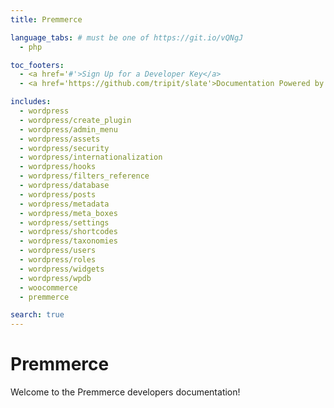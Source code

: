 ```yaml
---
title: Premmerce

language_tabs: # must be one of https://git.io/vQNgJ
  - php

toc_footers:
  - <a href='#'>Sign Up for a Developer Key</a>
  - <a href='https://github.com/tripit/slate'>Documentation Powered by Slate</a>

includes:
  - wordpress
  - wordpress/create_plugin
  - wordpress/admin_menu
  - wordpress/assets
  - wordpress/security
  - wordpress/internationalization
  - wordpress/hooks
  - wordpress/filters_reference
  - wordpress/database
  - wordpress/posts
  - wordpress/metadata
  - wordpress/meta_boxes
  - wordpress/settings
  - wordpress/shortcodes
  - wordpress/taxonomies
  - wordpress/users
  - wordpress/roles
  - wordpress/widgets
  - wordpress/wpdb
  - woocommerce
  - premmerce

search: true
---
```


# Premmerce

Welcome to the Premmerce developers documentation!
